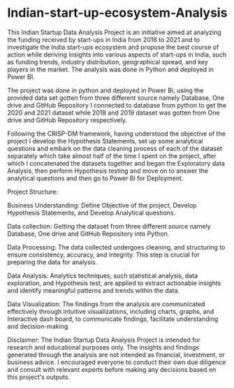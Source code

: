 # Indian-start-up-ecosystem-Analysis

 This Indian Startup Data Analysis Project is an initiative aimed at analyzing the funding received by start-ups in India from 2018 to 2021 and to investigate the India start-ups ecosystem and propose the best course of action while deriving insights into various aspects of start-ups in India, such as funding trends, industry distribution, geographical spread, and key players in the market. The analysis was done in Python and deployed in Power BI.


The project was done in python and deployed in Power Bi, using the provided data set gotten from three different source namely Database, One drive and GitHub Repository I connected to database from python to get the 2020 and 2021 dataset while 2018 and 2019 dataset was gotten from One drive and GitHub Repository respectively.

Following the CRISP-DM framework, having understood the objective of the project I develop the Hypothesis Statements, set up some analytical questions and embark on the data cleaning process of each of the dataset separately which take almost half of the time I spent on the project, after which I concatenated the datasets together and began the Exploratory data Analysis, then perform Hypothesis testing and move on to answer the analytical questions and then go to Power BI for Deployment. 

Project Structure:

Business Understanding: Define Objective of the project, Develop Hypothesis Statements, and Develop Analytical questions.

Data collection: Getting the dataset from three different source namely Database, One drive and GitHub Repository into Python.

Data Processing: The data collected undergoes cleaning, and structuring to ensure consistency, accuracy, and integrity. This step is crucial for preparing the data for analysis. 

Data Analysis: Analytics techniques, such statistical analysis, data exploration, and Hypothesis test, are applied to extract actionable insights and identify meaningful patterns and trends within the data.

Data Visualization: The findings from the analysis are communicated effectively through intuitive visualizations, including charts, graphs, and Interactive dash board, to communicate findings, facilitate understanding and decision-making.

Disclaimer:
The Indian Startup Data Analysis Project is intended for research and educational purposes only. The insights and findings generated through the analysis are not intended as financial, investment, or business advice. I encouraged everyone to conduct their own due diligence and consult with relevant experts before making any decisions based on this project's outputs.

     